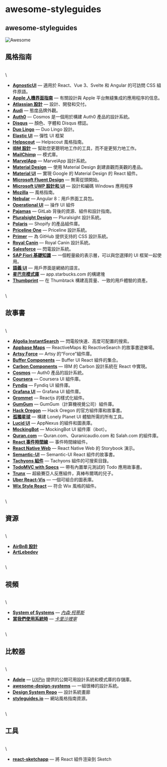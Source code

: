 # awesome-styleguides

## awesome-styleguides

![Awesome](https://raw.githubusercontent.com/sindresorhus/awesome/0c8952c98f9ac61b23148f9cb64abbcb34be7b16/media/logo.svg)

## 風格指南

\
\


* [**AgnosticUI**](https://www.agnosticui.com) — 適用於 React、Vue 3、Svelte 和 Angular 的可訪問 CSS 組件原語。
* [**Apple 人機界面指南**](https://developer.apple.com/design/human-interface-guidelines/) — 有關設計與 Apple 平台無縫集成的應用程序的信息。
* [**Atlassian 設計**](https://atlassian.design) — 設計、開發和交付。
* [**Audi**](https://www.audi.com/ci/en/intro/brand-appearance.html) — 態度品牌外觀。
* [**Auth0**](https://auth0-cosmos.now.sh) — Cosmos 是一個用於構建 Auth0 產品的設計系統。
* [**Disqus**](https://disqus.com/pages/style-guide/) — 顏色、字體和 Disqus 標誌。
* [**Duo Lingo**](https://www.duolingo.com/design/) — Duo Lingo 設計。
* [**Elastic UI**](https://elastic.github.io/eui/#/) — 彈性 UI 框架
* [**Helpscout**](https://style.helpscout.com) — Helpscout 風格指南。
* [**IBM 設計**](https://www.ibm.com/design/language/resources/) — 幫助您更聰明地工作的工具，而不是更努力地工作。
* [**MailChimp**](http://ux.mailchimp.com/patterns) — 模式庫。
* [**MarvelApp**](https://marvelapp.com/styleguide/overview/introduction) — MarvelApp 設計系統。
* [**Material Design**](https://material.io/design) — 使用 Material Design 創建直觀而美觀的產品。
* [**Material UI**](https://material-ui.com) — 實現 Google 的 Material Design 的 React 組件。
* [**Microsoft Fluent Design**](https://www.microsoft.com/design/fluent/) — 無需從頭開始。
* [**Microsoft UWP 設計和 UI**](https://docs.microsoft.com/en-us/windows/uwp/design/) — 設計和編碼 Windows 應用程序
* [**Mozilla**](https://www.mozilla.org/en-US/styleguide/) — 風格指南。
* [**Nebular**](https://akveo.github.io/nebular/) — Angular 8：用戶界面工具包。
* [**Operational UI**](https://operational-ui.netlify.com) — 操作 UI 組件
* [**Pajamas**](https://design.gitlab.com) — GitLab 背後的資源、組件和設計指南。
* [**Pluralsight Design**](https://design-system.pluralsight.com) — Pluralsight 設計系統。
* [**Polaris**](https://polaris.shopify.com) — Shopify 的產品組件庫。
* [**Priceline One**](https://pricelinelabs.github.io) — Priceline 設計系統。
* [**Primer**](https://primer.style) — 為 GitHub 提供支持的 CSS 設計系統。
* [**Royal Canin**](http://developer.royalcanin.com) — Royal Canin 設計系統。
* [**Salesforce**](http://sfdc-styleguide.herokuapp.com) — 閃電設計系統。
* [**SAP Fiori 基礎知識**](https://sap.github.io/fundamental/) — 一個輕量級的表示層，可以與您選擇的 UI 框架一起使用。
* [**語義 UI**](https://semantic-ui.com) — 用戶界面是網絡的語言。
* [**星巴克模式庫**](https://www.starbucks.com/developer/pattern-library/) — app.starbucks.com 的構建塊
* [**Thumbprint**](https://thumbprint.design) — 在 Thumbtack 構建高質量、一致的用戶體驗的資產。

\
\


## 故事書

\
\


* [**Algolia InstantSearch**](https://community.algolia.com/react-instantsearch/storybook/) — 閃電般快速、高度可配置的搜索。
* [**Appbase Maps**](https://opensource.appbase.io/playground/) — ReactiveMaps 和 ReactiveSearch 的故事書遊樂場。
* [**Artsy Force**](https://artsy.github.io/reaction/) — Artsy 的“Force”組件庫。
* [**Buffer Components**](https://bufferapp.github.io/buffer-components/) — Buffer UI React 組件的集合。
* [**Carbon Components**](http://react.carbondesignsystem.com) — IBM 的 Carbon 設計系統在 React 中實現。
* [**Cosmos**](https://auth0-cosmos.now.sh/sandbox/) — Auth0 產品的設計系統。
* [**Coursera**](https://building.coursera.org/coursera-ui/) — Coursera UI 組件庫。
* [**Fyndiq**](https://fyndiq.github.io/fyndiq-ui/) — Fyndiq UI 組件庫。
* [**Grafana UI**](https://github.com/grafana/grafana/tree/master/packages/grafana-ui) — Grafana UI 組件庫。
* [**Grommet**](https://storybook.grommet.io) — Reactjs 的樣式化組件。
* [**GumGum**](https://storybook.gumgum.com) — GumGum（計算機視覺公司）組件庫。
* [**Hack Oregon**](https://hackoregon.github.io/component-library/) — Hack Oregon 的官方組件庫和故事書。
* [**孤獨星球**](https://lonelyplanet.github.io/backpack-ui/) — 構建 Lonely Planet UI 體驗所需的所有工具。
* [**Lucid UI**](https://appnexus.github.io/lucid/) — AppNexus 的組件和圖表庫。
* [**MockingBot**](https://ibot.guide) — MockingBot UI 組件庫（ibot）。
* [**Quran.com**](https://quran.github.io/common-components/) — Quran.com、Quranicaudio.com 和 Salah.com 的組件庫。
* [**React 事件時間線**](https://rcdexta.github.io/react-event-timeline/) — 事件時間線組件。
* [**React Native Web**](https://necolas.github.io/react-native-web/storybook/) — React Native Web 的 Storybook 演示。
* [**Semantic-UI**](https://white-rabbit-japan.github.io/Semantic-UI-React-Storybook/) — Semantic-UI React 組件的故事書。
* [**Tachyons 組件**](https://www.tachyonstemplates.com/components/) — Tachyons 組件的可搜索目錄。
* [**TodoMVC with Specs**](https://thorjarhun.github.io/react-storybook-todolist/) — 帶有內置單元測試的 Todo 應用故事書。
* [**Trunx**](https://g14n.info/trunx) — 超級賽亞人反應組件，真棒布爾瑪的兒子。
* [**Uber React-Vis**](https://uber.github.io/react-vis/website/dist/storybook/index.html) — 一個可組合的圖表庫。
* [**Wix Style React**](https://github.com/wix/wix-style-react) — 符合 Wix 風格的組件。

\
\


## 資源

\
\


* [**AirBnB 設計**](https://airbnb.design)
* [**ArtLebedev**](https://www.artlebedev.com)

\
\


## 視頻

\
\


* [**System of Systems**](https://vimeo.com/262959101) — [_內森·柯蒂斯_](https://twitter.com/nathanacurtis)
* [**當我們使用系統時**](https://vimeo.com/262959714) — [_卡里沙裡寧_](https://twitter.com/karrisaarinen?lang=en)

\
\


## 比較器

\
\


* [**Adele**](https://adele.uxpin.com) — [_UXPin_](https://www.uxpin.com) 提供的公開可用設計系統和模式庫的存儲庫。
* [**awesome-design-systems**](https://github.com/alexpate/awesome-design-systems) — 一組很棒的設計系統。
* [**Design System Repo**](https://designsystemsrepo.com/design-systems/) — 設計系統畫廊
* [**styleguides.io**](http://styleguides.io) — 網站風格指南資源。

\
\


## 工具

\
\


* [**react-sketchapp**](https://github.com/airbnb/react-sketchapp) — 將 React 組件渲染到 Sketch
